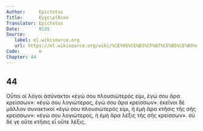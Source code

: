 ```yaml
---
Author:     Epictetus  
Title:      Εγχειρίδιον  
Translator: Epictetus  
Date:       0135  
Source:
   label: el.wikisource.org
   url: https://el.wikisource.org/wiki/%CE%95%CE%B3%CF%87%CE%B5%CE%B9%CF%81%CE%AF%CE%B4%CE%B9%CE%BF%CE%BD 
Code:       e  
Chapter: 44
---
```

##  44

Οὗτοι οἱ λόγοι ἀσύνακτοι «ἐγώ σου πλουσιώτερός εἰμι, ἐγώ σου ἄρα κρείσσων»:
«ἐγώ σου λογιώτερος, ἐγώ σου ἄρα κρείσσων». ἐκεῖνοι δὲ μᾶλλον συνακτικοί «ἐγώ
σου πλουσιώτερός εἰμι, ἡ ἐμὴ ἄρα κτῆσις τῆς σῆς κρείσσων»: «ἐγώ σου λογιώτερος,
ἡ ἐμὴ ἄρα λέξις τῆς σῆς κρείσσων». σὺ δέ γε οὔτε κτῆσις εἶ οὔτε λέξις.



